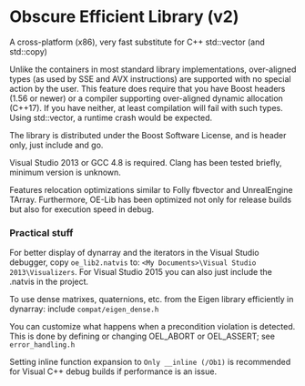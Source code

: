 # Obscure Efficient Library (v2)

A cross-platform (x86), very fast substitute for C++ std::vector (and std::copy)

Unlike the containers in most standard library implementations, over-aligned types (as used by SSE and AVX instructions) are supported with no special action by the user. This feature does require that you have Boost headers (1.56 or newer) or a compiler supporting over-aligned dynamic allocation (C++17). If you have neither, at least compilation will fail with such types. Using std::vector, a runtime crash would be expected.

The library is distributed under the Boost Software License, and is header only, just include and go.

Visual Studio 2013 or GCC 4.8 is required. Clang has been tested briefly, minimum version is unknown.

Features relocation optimizations similar to Folly fbvector and UnrealEngine TArray. Furthermore, OE-Lib has been optimized not only for release builds but also for execution speed in debug.

### Practical stuff

For better display of dynarray and the iterators in the Visual Studio debugger, copy `oe_lib2.natvis` to:
`<My Documents>\Visual Studio 2013\Visualizers`. For Visual Studio 2015 you can also just include the .natvis in the project.

To use dense matrixes, quaternions, etc. from the Eigen library efficiently in dynarray: include `compat/eigen_dense.h`

You can customize what happens when a precondition violation is detected. This is done by defining or changing OEL_ABORT or OEL_ASSERT; see `error_handling.h`

Setting inline function expansion to `Only __inline (/Ob1)` is recommended for Visual C++ debug builds if performance is an issue.
